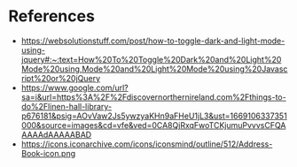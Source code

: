 # References
- https://websolutionstuff.com/post/how-to-toggle-dark-and-light-mode-using-jquery#:~:text=How%20To%20Toggle%20Dark%20and%20Light%20Mode%20using,Mode%20and%20Light%20Mode%20using%20Javascript%20or%20jQuery
- https://www.google.com/url?sa=i&url=https%3A%2F%2Fdiscovernorthernireland.com%2Fthings-to-do%2Flinen-hall-library-p676181&psig=AOvVaw2Js5ywzyaKHn9aFHeU1jL3&ust=1669106337351000&source=images&cd=vfe&ved=0CA8QjRxqFwoTCKjumuPvvvsCFQAAAAAdAAAAABAD
- https://icons.iconarchive.com/icons/iconsmind/outline/512/Address-Book-icon.png